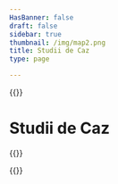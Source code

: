```yaml
---
HasBanner: false
draft: false
sidebar: true
thumbnail: /img/map2.png
title: Studii de Caz
type: page

---
```

{{<content-start >}}
# Studii de Caz
{{<usecases >}}

{{<content-end >}}
